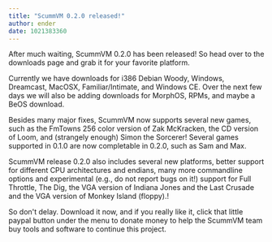 ```yaml
---
title: "ScummVM 0.2.0 released!"
author: ender
date: 1021383360
---
```


After much waiting, ScummVM 0.2.0 has been released! So head over to the downloads page and grab it for your favorite platform.  
  
Currently we have downloads for i386 Debian Woody, Windows, Dreamcast, MacOSX, Familiar/Intimate, and Windows CE. Over the next few days we will also be adding downloads for MorphOS, RPMs, and maybe a BeOS download.  
  
Besides many major fixes, ScummVM now supports several new games, such as the FmTowns 256 color version of Zak McKracken, the CD version of Loom, and (strangely enough) Simon the Sorcerer! Several games supported in 0.1.0 are now completable in 0.2.0, such as Sam and Max.  
  
ScummVM release 0.2.0 also includes several new platforms, better support for different CPU architectures and endians, many more commandline options and experimental (e.g., do not report bugs on it!) support for Full Throttle, The Dig, the VGA version of Indiana Jones and the Last Crusade and the VGA version of Monkey Island (floppy).!  
  
So don't delay. Download it now, and if you really like it, click that little paypal button under the menu to donate money to help the ScummVM team buy tools and software to continue this project.
